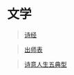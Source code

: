 # 文学

> [诗经](./the_book_of_songs/the_book_of_songs.md)

> [出师表](./chu_shi_biao/chu_shi_biao.md)

> [诗意人生五典型](./five_poet/five_poet.md)

